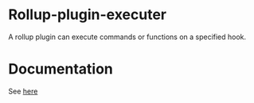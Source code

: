# Rollup-plugin-executer

A rollup plugin can execute commands or functions on a specified hook.

# Documentation

See [here](https://savage181855.github.io/savage-libs/rollup-plugin-executer/modules)